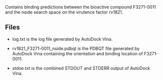 Contains binding predictions between the bioactive compound F3271-0011 and the nside search space on the virulence factor rv1821.

## Files

- log.txt is the log file generated by AutoDock Vina.

- rv1821_F3271-0011_nside.pdbqt is the PDBQT file generated by AutoDock Vina containing the orientation and binding location of F3271-0011.

- stdoe.txt is the combined STDOUT and STDERR output of AutoDock Vina.

